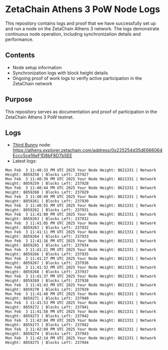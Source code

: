 # ZetaChain Athens 3 PoW Node Logs
This repository contains logs and proof that we have successfully set up and run a node on the ZetaChain Athens 3 network. The logs demonstrate continuous node operation, including synchronization details and performance.

## Contents
- Node setup information
- Synchronization logs with block height details
- Ongoing proof of work logs to verify active participation in the ZetaChain network

## Purpose
This repository serves as documentation and proof of participation in the ZetaChain Athens 3 PoW testnet.

## Logs

- [Third Bunny](https://thirdbunny.xyz/) node: https://athens.explorer.zetachain.com/address/0x225254d35dE666064Eccc5ce16eF1D8bF8D7b5EE
- Latest logs:
```
Mon Feb  3 11:40:33 PM UTC 2025 Your Node Height: 8621331 | Network Height: 8859258 | Blocks Left: 237927
Mon Feb  3 11:40:39 PM UTC 2025 Your Node Height: 8621331 | Network Height: 8859259 | Blocks Left: 237928
Mon Feb  3 11:40:44 PM UTC 2025 Your Node Height: 8621331 | Network Height: 8859260 | Blocks Left: 237929
Mon Feb  3 11:40:49 PM UTC 2025 Your Node Height: 8621331 | Network Height: 8859261 | Blocks Left: 237930
Mon Feb  3 11:40:55 PM UTC 2025 Your Node Height: 8621331 | Network Height: 8859262 | Blocks Left: 237931
Mon Feb  3 11:41:00 PM UTC 2025 Your Node Height: 8621331 | Network Height: 8859263 | Blocks Left: 237932
Mon Feb  3 11:41:05 PM UTC 2025 Your Node Height: 8621331 | Network Height: 8859263 | Blocks Left: 237932
Mon Feb  3 11:41:11 PM UTC 2025 Your Node Height: 8621331 | Network Height: 8859264 | Blocks Left: 237933
Mon Feb  3 11:41:16 PM UTC 2025 Your Node Height: 8621331 | Network Height: 8859265 | Blocks Left: 237934
Mon Feb  3 11:41:21 PM UTC 2025 Your Node Height: 8621331 | Network Height: 8859266 | Blocks Left: 237935
Mon Feb  3 11:41:27 PM UTC 2025 Your Node Height: 8621331 | Network Height: 8859267 | Blocks Left: 237936
Mon Feb  3 11:41:32 PM UTC 2025 Your Node Height: 8621331 | Network Height: 8859268 | Blocks Left: 237937
Mon Feb  3 11:41:37 PM UTC 2025 Your Node Height: 8621331 | Network Height: 8859269 | Blocks Left: 237938
Mon Feb  3 11:41:43 PM UTC 2025 Your Node Height: 8621331 | Network Height: 8859270 | Blocks Left: 237939
Mon Feb  3 11:41:48 PM UTC 2025 Your Node Height: 8621331 | Network Height: 8859271 | Blocks Left: 237940
Mon Feb  3 11:41:53 PM UTC 2025 Your Node Height: 8621331 | Network Height: 8859272 | Blocks Left: 237941
Mon Feb  3 11:41:58 PM UTC 2025 Your Node Height: 8621331 | Network Height: 8859273 | Blocks Left: 237942
Mon Feb  3 11:42:04 PM UTC 2025 Your Node Height: 8621331 | Network Height: 8859273 | Blocks Left: 237942
Mon Feb  3 11:42:09 PM UTC 2025 Your Node Height: 8621331 | Network Height: 8859274 | Blocks Left: 237943
Mon Feb  3 11:42:14 PM UTC 2025 Your Node Height: 8621331 | Network Height: 8859275 | Blocks Left: 237944
```
